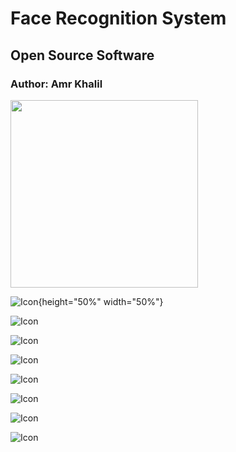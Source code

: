 # Face Recognition System
## Open Source Software
### Author: Amr Khalil

<img src="media/Icon.png" width="300" height="300">

![Icon](media/1.png){height="50%" width="50%"}

![Icon](media/2.png)

![Icon](media/3.png)

![Icon](media/4.png)

![Icon](media/5.png)

![Icon](media/6.png)

![Icon](media/7.png)

![Icon](media/8.png)


